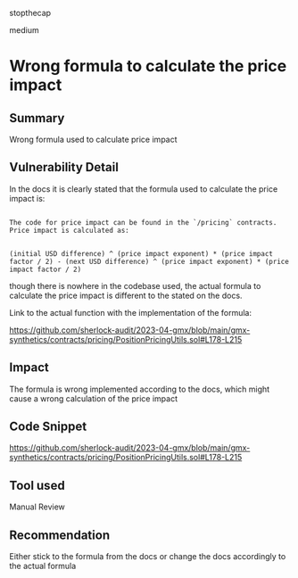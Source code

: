 stopthecap

medium

# Wrong formula to calculate the price impact

## Summary
Wrong formula used to calculate price impact

## Vulnerability Detail

In the docs it is clearly stated that the formula used to calculate the price impact is:

```solidity

The code for price impact can be found in the `/pricing` contracts.
Price impact is calculated as:


(initial USD difference) ^ (price impact exponent) * (price impact factor / 2) - (next USD difference) ^ (price impact exponent) * (price impact factor / 2)
```
though there is nowhere in the codebase used, the actual formula to calculate the price impact is different to the stated on the docs.

Link to the actual function with the implementation of the formula: 

https://github.com/sherlock-audit/2023-04-gmx/blob/main/gmx-synthetics/contracts/pricing/PositionPricingUtils.sol#L178-L215

## Impact
The formula is wrong implemented according to the docs, which might cause a wrong calculation of the price impact


## Code Snippet

https://github.com/sherlock-audit/2023-04-gmx/blob/main/gmx-synthetics/contracts/pricing/PositionPricingUtils.sol#L178-L215

## Tool used

Manual Review

## Recommendation
Either stick to the formula from the docs or change the docs accordingly to the actual formula